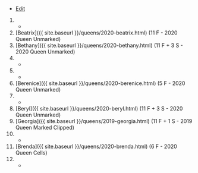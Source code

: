 * [Edit](https://github.com/joejcollins/rhapsody-angel/edit/master/_includes/apiary.md)

1. -
1. [Beatrix]({{ site.baseurl }}/queens/2020-beatrix.html) (11 F - 2020 Queen Unmarked)
1. [Bethany]({{ site.baseurl }}/queens/2020-bethany.html) (11 F + 3 S - 2020 Queen Unmarked)
1. -
1. -
1. [Berenice]({{ site.baseurl }}/queens/2020-berenice.html) (5 F - 2020 Queen Unmarked)
1. -
1. [Beryl]({{ site.baseurl }}/queens/2020-beryl.html) (11 F + 3 S - 2020 Queen Unmarked)
1. [Georgia]({{ site.baseurl }}/queens/2019-georgia.html) (11 F + 1 S - 2019 Queen Marked Clipped)
1. -
1. [Brenda]({{ site.baseurl }}/queens/2020-brenda.html) (6 F - 2020 Queen Cells)
1. -